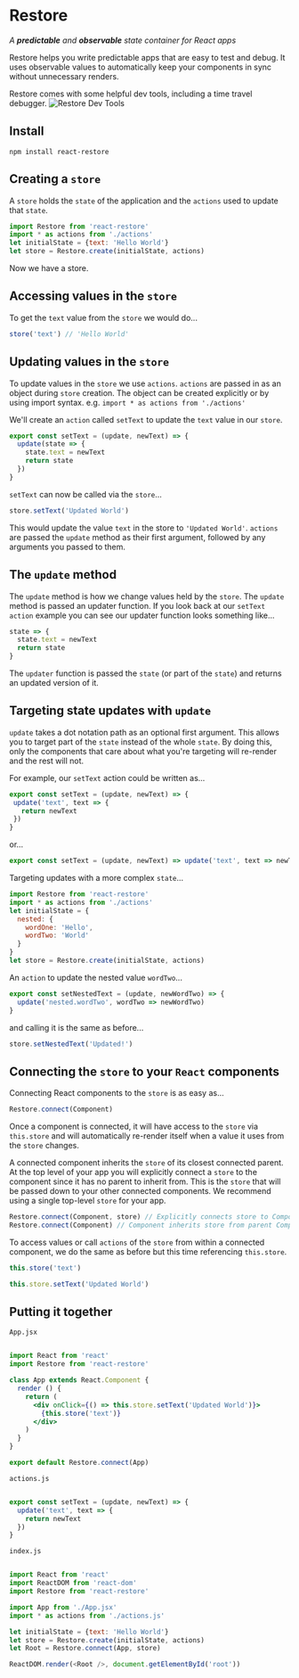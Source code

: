 # Restore

*A __predictable__ and __observable__ state container for React apps*

Restore helps you write predictable apps that are easy to test and debug. It uses observable values to automatically keep your components in sync without unnecessary renders.

Restore comes with some helpful dev tools, including a time travel debugger.
![Restore Dev Tools](https://media.giphy.com/media/3oKIPcdh1Fgnj5ANYA/giphy.gif)

## Install

```
npm install react-restore
```

## Creating a `store`

A `store` holds the `state` of the application and the `actions` used to update that `state`.

```javascript
import Restore from 'react-restore'
import * as actions from './actions'
let initialState = {text: 'Hello World'}
let store = Restore.create(initialState, actions)
```

Now we have a store.

## Accessing values in the `store`

To get the `text` value from the `store` we would do...

```javascript
store('text') // 'Hello World'
```

## Updating values in the `store`

To update values in the `store` we use `actions`. `actions` are passed in as an object during `store` creation. The object can be created explicitly or by using import syntax. e.g. `import * as actions from './actions'`

We'll create an `action` called `setText` to update the `text` value in our `store`.

```javascript
export const setText = (update, newText) => {
  update(state => {
    state.text = newText
    return state
  })
}
```

`setText` can now be called via the `store`...

```javascript
store.setText('Updated World')
```

This would update the value `text` in the store to `'Updated World'`. `actions` are passed the `update` method as their first argument, followed by any arguments you passed to them.

## The `update` method

The `update` method is how we change values held by the `store`. The `update` method is passed an updater function. If you look back at our `setText` `action` example you can see our updater function looks something like...

```javascript
state => {
  state.text = newText
  return state
}
```

The `updater` function is passed the `state` (or part of the `state`) and returns an updated version of it.

## Targeting state updates with `update`

`update` takes a dot notation path as an optional first argument. This allows you to target part of the `state` instead of the whole `state`. By doing this, only the components that care about what you're targeting will re-render and the rest will not.

For example, our `setText` action could be written as...

```javascript
export const setText = (update, newText) => {
 update('text', text => {
   return newText
 })
}
```

or...

```javascript
export const setText = (update, newText) => update('text', text => newText)
```

Targeting updates with a more complex `state`...

```javascript
import Restore from 'react-restore'
import * as actions from './actions'
let initialState = {
  nested: {
    wordOne: 'Hello',
    wordTwo: 'World'
  }
}
let store = Restore.create(initialState, actions)
```

An `action` to update the nested value `wordTwo`...

```javascript
export const setNestedText = (update, newWordTwo) => {
  update('nested.wordTwo', wordTwo => newWordTwo)
}
```

and calling it is the same as before...

```javascript
store.setNestedText('Updated!')
```

## Connecting the `store` to your `React` components

Connecting React components to the `store` is as easy as...

```javascript
Restore.connect(Component)
```

Once a component is connected, it will have access to the `store` via `this.store` and will automatically re-render itself when a value it uses from the `store` changes.

A connected component inherits the `store` of its closest connected parent. At the top level of your app you will explicitly connect a `store` to the component since it has no parent to inherit from. This is the `store` that will be passed down to your other connected components. We recommend using a single top-level `store` for your app.

```javascript
Restore.connect(Component, store) // Explicitly connects store to Component
Restore.connect(Component) // Component inherits store from parent Component
```

To access values or call `actions` of the `store` from within a connected component, we do the same as before but this time referencing `this.store`.

```javascript
this.store('text')
```

```javascript
this.store.setText('Updated World')
```

## Putting it together

`App.jsx`
```jsx

import React from 'react'
import Restore from 'react-restore'

class App extends React.Component {
  render () {
    return (
      <div onClick={() => this.store.setText('Updated World')}>
        {this.store('text')}
      </div>
    )
  }
}

export default Restore.connect(App)

```

`actions.js`
```javascript

export const setText = (update, newText) => {
  update('text', text => {
    return newText
  })
}

```

`index.js`
```javascript

import React from 'react'
import ReactDOM from 'react-dom'
import Restore from 'react-restore'

import App from './App.jsx'
import * as actions from './actions.js'

let initialState = {text: 'Hello World'}
let store = Restore.create(initialState, actions)
let Root = Restore.connect(App, store)

ReactDOM.render(<Root />, document.getElementById('root'))

```
